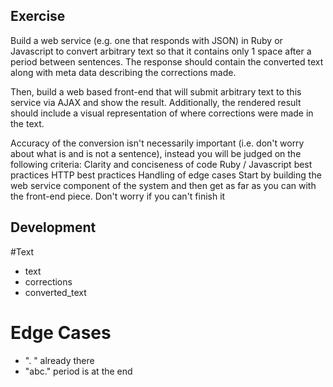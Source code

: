 ## Exercise

Build a web service (e.g. one that responds with JSON) in Ruby or Javascript to convert arbitrary text so that it contains only 1 space after a period between sentences. The response should contain the converted text along with meta data describing the corrections made.

Then, build a web based front-end that will submit arbitrary text to this service via AJAX and show the result. Additionally, the rendered result should include a visual representation of where corrections were made in the text.

Accuracy of the conversion isn't necessarily important (i.e. don't worry about what is and is not a sentence), instead you will be judged on the following criteria:
Clarity and conciseness of code
Ruby / Javascript best practices
HTTP best practices
Handling of edge cases
Start by building the web service component of the system and then get as far as you can with the front-end piece. Don't worry if you can't finish it

## Development

#Text
- text
- corrections
- converted_text

# Edge Cases
- ". " already there
- "abc." period is at the end